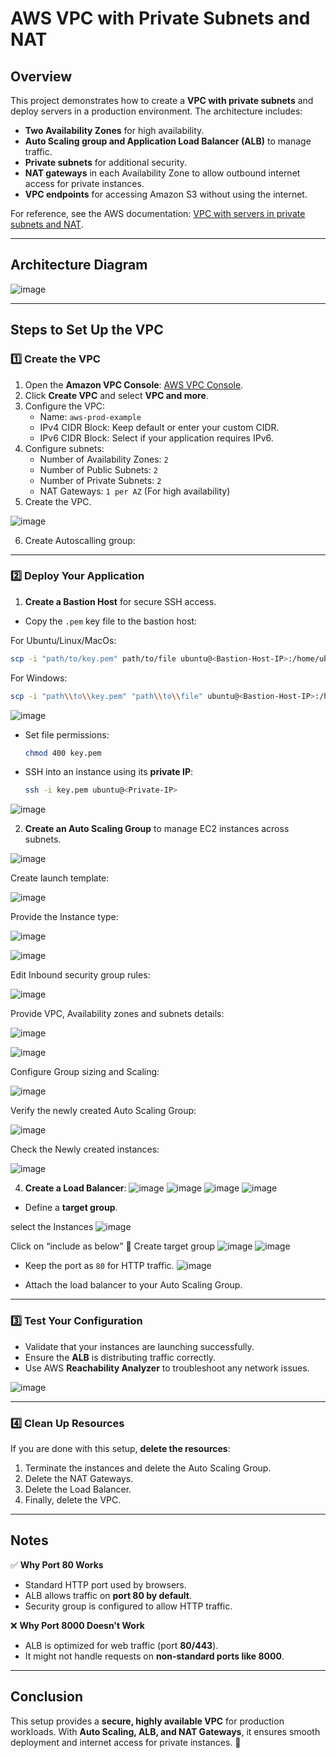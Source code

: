 # AWS VPC with Private Subnets and NAT

## Overview
This project demonstrates how to create a **VPC with private subnets** and deploy servers in a production environment. The architecture includes:
- **Two Availability Zones** for high availability.
- **Auto Scaling group and Application Load Balancer (ALB)** to manage traffic.
- **Private subnets** for additional security.
- **NAT gateways** in each Availability Zone to allow outbound internet access for private instances.
- **VPC endpoints** for accessing Amazon S3 without using the internet.

For reference, see the AWS documentation: [VPC with servers in private subnets and NAT](https://docs.aws.amazon.com/vpc/latest/userguide/vpc-example-private-subnets-nat.html).

---

## Architecture Diagram

![image](https://github.com/user-attachments/assets/fa2dfee4-89e2-4bad-9db4-b0a87aaba3b5)


---

## Steps to Set Up the VPC

### 1️⃣ Create the VPC
1. Open the **Amazon VPC Console**: [AWS VPC Console](https://console.aws.amazon.com/vpc/).
2. Click **Create VPC** and select **VPC and more**.
3. Configure the VPC:
   - Name: `aws-prod-example`
   - IPv4 CIDR Block: Keep default or enter your custom CIDR.
   - IPv6 CIDR Block: Select if your application requires IPv6.
4. Configure subnets:
   - Number of Availability Zones: `2`
   - Number of Public Subnets: `2`
   - Number of Private Subnets: `2`
   - NAT Gateways: `1 per AZ` (For high availability)
5. Create the VPC.

![image](https://github.com/user-attachments/assets/bfd5e9e3-2541-434d-8cfb-5938f5923005)

6. Create Autoscalling group:



---

### 2️⃣ Deploy Your Application
1. **Create a Bastion Host** for secure SSH access.
 - Copy the `.pem` key file to the bastion host:
  
For Ubuntu/Linux/MacOs:
```sh
scp -i "path/to/key.pem" path/to/file ubuntu@<Bastion-Host-IP>:/home/ubuntu/
```
For Windows:
```sh
scp -i "path\\to\\key.pem" "path\\to\\file" ubuntu@<Bastion-Host-IP>:/home/ubuntu/
```
![image](https://github.com/user-attachments/assets/a8706511-5af7-490c-aa90-b2bc3a0de7f0)

- Set file permissions:
  ```sh
  chmod 400 key.pem
  ```
- SSH into an instance using its **private IP**:
  ```sh
  ssh -i key.pem ubuntu@<Private-IP>
  ```
![image](https://github.com/user-attachments/assets/df7b1e6e-a777-4c6b-9cc4-69dc4245d9fe)



2. **Create an Auto Scaling Group** to manage EC2 instances across subnets.

![image](https://github.com/user-attachments/assets/23e653a1-5b64-4b74-9e82-103471563948)

Create launch template:

![image](https://github.com/user-attachments/assets/cbb335ae-2f3e-4450-9752-c7fd00c954f8)

Provide the Instance type:

![image](https://github.com/user-attachments/assets/40f5a5b1-8075-42ae-9b33-b97c97cc3075)

![image](https://github.com/user-attachments/assets/8f6c7224-2cfb-47ab-9e1e-61713ab72bc5)

Edit Inbound security group rules:

![image](https://github.com/user-attachments/assets/e6bfa98f-88c3-479c-ba7f-fabcd2423912)

Provide VPC, Availability zones and subnets details:

![image](https://github.com/user-attachments/assets/209828ff-644b-467a-a669-b8e637a26911)

![image](https://github.com/user-attachments/assets/f8d0a31a-df18-44ce-a532-a79f280a083a)

Configure Group sizing and Scaling:

![image](https://github.com/user-attachments/assets/3e625fe7-b67a-408b-96fb-21eaad8baf0b)

Verify the newly created Auto Scaling Group:

![image](https://github.com/user-attachments/assets/474f4e60-9d3f-4ea1-958a-0c3b73960d5b)

Check the Newly created instances:

![image](https://github.com/user-attachments/assets/37f98317-37da-43ed-b751-c262d89b1114)


4. **Create a Load Balancer**:
![image](https://github.com/user-attachments/assets/7cdfb84a-5687-4a70-9930-03f3d9283c53)
![image](https://github.com/user-attachments/assets/499799eb-6cbe-407e-a1fb-71500c34bfa6)
![image](https://github.com/user-attachments/assets/7cadf9e5-5295-40c9-a47f-5f85602a4c8d)
![image](https://github.com/user-attachments/assets/ea9d66c3-bd6c-4be9-976c-011b072ec5af)

- Define a **target group**.

select the Instances
![image](https://github.com/user-attachments/assets/43c89e63-c47c-4749-8666-a3b058127569)

Click on “include as below”  Create target group
![image](https://github.com/user-attachments/assets/4f91e18b-8148-4d40-a907-ba197f2ef142)
![image](https://github.com/user-attachments/assets/40d467d9-e7ec-4839-aeed-945f04ebd1af)

- Keep the port as `80` for HTTP traffic.
![image](https://github.com/user-attachments/assets/9cf42ff7-29ab-477f-b372-9f36c0081013)

- Attach the load balancer to your Auto Scaling Group.
  
---

### 3️⃣ Test Your Configuration
- Validate that your instances are launching successfully.
- Ensure the **ALB** is distributing traffic correctly.
- Use AWS **Reachability Analyzer** to troubleshoot any network issues.

![image](https://github.com/user-attachments/assets/5ba29fce-e445-48a6-a3af-b78c63771606)


---

### 4️⃣ Clean Up Resources
If you are done with this setup, **delete the resources**:
1. Terminate the instances and delete the Auto Scaling Group.
2. Delete the NAT Gateways.
3. Delete the Load Balancer.
4. Finally, delete the VPC.

---

## Notes
✅ **Why Port 80 Works**
- Standard HTTP port used by browsers.
- ALB allows traffic on **port 80 by default**.
- Security group is configured to allow HTTP traffic.

❌ **Why Port 8000 Doesn't Work**
- ALB is optimized for web traffic (port **80/443**).
- It might not handle requests on **non-standard ports like 8000**.

---

## Conclusion
This setup provides a **secure, highly available VPC** for production workloads. With **Auto Scaling, ALB, and NAT Gateways**, it ensures smooth deployment and internet access for private instances. 🚀


